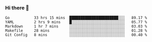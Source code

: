 ### Hi there 👋

<!--
**yeya24/yeya24** is a ✨ _special_ ✨ repository because its `README.md` (this file) appears on your GitHub profile.

Here are some ideas to get you started:

- 🔭 I’m currently working on ...
- 🌱 I’m currently learning ...
- 👯 I’m looking to collaborate on ...
- 🤔 I’m looking for help with ...
- 💬 Ask me about ...
- 📫 How to reach me: ...
- 😄 Pronouns: ...
- ⚡ Fun fact: ...
-->

<!--START_SECTION:waka-->
```text
Go           33 hrs 15 mins  ██████████████████████░░░   89.17 % 
YAML         2 hrs 9 mins    █░░░░░░░░░░░░░░░░░░░░░░░░   05.77 % 
Markdown     1 hr 7 mins     ░░░░░░░░░░░░░░░░░░░░░░░░░   03.03 % 
Makefile     28 mins         ░░░░░░░░░░░░░░░░░░░░░░░░░   01.28 % 
Git Config   8 mins          ░░░░░░░░░░░░░░░░░░░░░░░░░   00.40 %
```
<!--END_SECTION:waka-->
